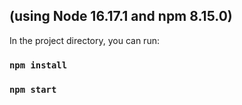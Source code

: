 ## (using Node 16.17.1 and npm 8.15.0) 
In the project directory, you can run:
### `npm install`
### `npm start`

